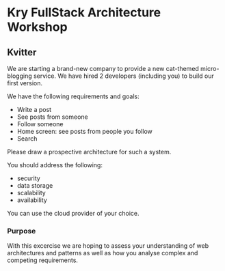 # Kry FullStack Architecture Workshop

## Kvitter

We are starting a brand-new company to provide a new cat-themed micro-blogging service.
We have hired 2 developers (including you) to build our first version.

We have the following requirements and goals:
- Write a post
- See posts from someone
- Follow someone
- Home screen: see posts from people you follow
- Search

Please draw a prospective architecture for such a system.

You should address the following:
- security
- data storage
- scalability
- availability

You can use the cloud provider of your choice.

### Purpose

With this excercise we are hoping to assess your understanding of web architectures and patterns
as well as how you analyse complex and competing requirements.
